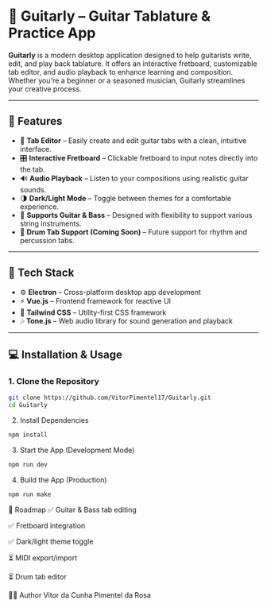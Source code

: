 # 🎸 Guitarly – Guitar Tablature & Practice App

**Guitarly** is a modern desktop application designed to help guitarists write, edit, and play back tablature. It offers an interactive fretboard, customizable tab editor, and audio playback to enhance learning and composition. Whether you're a beginner or a seasoned musician, Guitarly streamlines your creative process.

---

## 🧱 Features

- 🎼 **Tab Editor** – Easily create and edit guitar tabs with a clean, intuitive interface.  
- 🎛️ **Interactive Fretboard** – Clickable fretboard to input notes directly into the tab.  
- 🔊 **Audio Playback** – Listen to your compositions using realistic guitar sounds.  
- 🌗 **Dark/Light Mode** – Toggle between themes for a comfortable experience.  
- 🎸 **Supports Guitar & Bass** – Designed with flexibility to support various string instruments.  
- 🥁 **Drum Tab Support (Coming Soon)** – Future support for rhythm and percussion tabs.

---

## 🚀 Tech Stack

- ⚙️ **Electron** – Cross-platform desktop app development  
- ⚡ **Vue.js** – Frontend framework for reactive UI  
- 🎨 **Tailwind CSS** – Utility-first CSS framework  
- 🎶 **Tone.js** – Web audio library for sound generation and playback

---

## 💻 Installation & Usage

### 1. Clone the Repository

```bash
git clone https://github.com/VitorPimentel17/Guitarly.git
cd Guitarly
```
2. Install Dependencies
```bash
npm install
```
3. Start the App (Development Mode)
```bash
npm run dev
```
4. Build the App (Production)
```bash
npm run make
```

📍 Roadmap
✅ Guitar & Bass tab editing

✅ Fretboard integration

✅ Dark/light theme toggle

⏳ MIDI export/import

⏳ Drum tab editor

👨‍💻 Author
Vitor da Cunha Pimentel da Rosa


